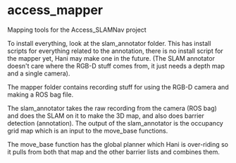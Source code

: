 # access_mapper
Mapping tools for the Access_SLAMNav project

To install everything, look at the slam_annotator folder.  This has install scripts for everything related to the annotation, there is no install script for the mapper yet, Hani may make one in the future.  (The SLAM annotator doesn't care where the RGB-D stuff comes from, it just needs a depth map and a single camera).

The mapper folder contains recording stuff for using the RGB-D camera and making a ROS bag file.  

The slam_annotator takes the raw recording from the camera (ROS bag) and does the SLAM on it to make the 3D map, and also does barrier detection (annotation).  The output of the slam_annotator is the occupancy grid map which is an input to the move_base functions.

The move_base function has the global planner which Hani is over-riding so it pulls from both that map and the other barrier lists and combines them.

